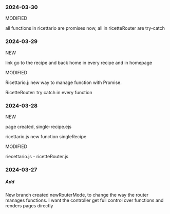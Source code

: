 ### 2024-03-30

MODIFIED

all functions in ricettario are promises now, all in ricetteRouter are try-catch

### 2024-03-29

NEW

link go to the recipe and back home in every recipe and in homepage

MODIFIED

Ricettario.j: new way to manage function with Promise.

RicetteRouter: try catch in every function

### 2024-03-28

NEW

page created, single-recipe.ejs

ricettario.js new function singleRecipe

MODIFIED

riecettario.js - ricetteRouter.js

### 2024-03-27

##### Add

New branch created newRouterMode, to change the way the router manages functions. I want the controller get full control over functions and renders pages directly
